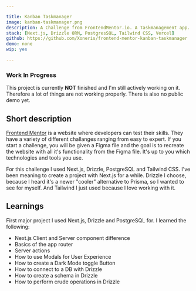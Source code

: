 ```yaml
---

title: Kanban Taskmanager
image: kanban-taskmanager.png
description: A Challenge from FrontendMentor.io. A Taskmanagement app. You can create multiple boards, columns, tasks and subtasks to organise your projects. 
stack: [Next.js, Drizzle ORM, PostgresSQL, Tailwind CSS, Vercel]
github: https://github.com/Xoneris/frontend-mentor-kanban-taskmanager
demo: none
wip: yes

---
```

### Work In Progress
This project is currently **NOT** finished and I'm still actively working on it. Therefore a lot of things are not working properly. There is also no public demo yet. 


## Short description
[Frontend Mentor](https://www.frontendmentor.io) is a website where developers can test their skills. They have a variety of different challanges ranging from easy to expert. If you start a challenge, you will be given a Figma file and the goal is to recreate the website with all it's functionality from the Figma file. It's up to you which technologies and tools you use. 


For this challenge I used Next.js, Drizzle, PostgreSQL and Tailwind CSS. I've been meaning to create a project with Next.js for a while. Drizzle I choose, because I heard it's a newer "cooler" alternative to Prisma, so I wanted to see for myself. And Tailwind I just used because I love working with it. 

## Learnings
First major project I used Next.js, Drizzle and PostgreSQL for. I learned the following:
- Next.js Client and Server component difference
- Basics of the app router
- Server actions
- How to use Modals for User Experience
- How to create a Dark Mode toggle Button
- How to connect to a DB with Drizzle
- How to create a schema in Drizzle
- How to perform crude operations in Drizzle

